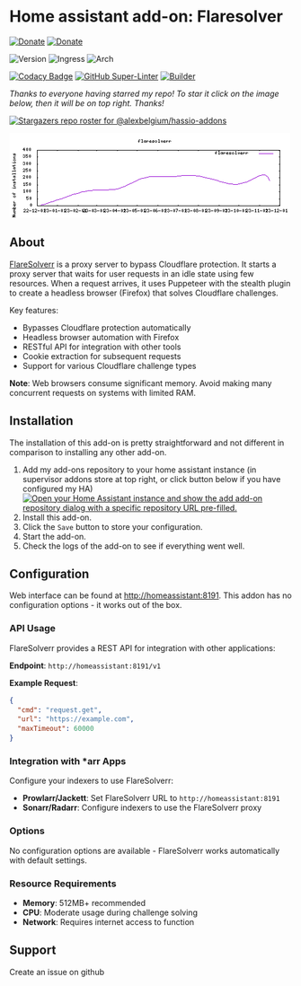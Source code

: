 
# Home assistant add-on: Flaresolver

[![Donate][donation-badge]](https://www.buymeacoffee.com/alexbelgium)
[![Donate][paypal-badge]](https://www.paypal.com/donate/?hosted_button_id=DZFULJZTP3UQA)

![Version](https://img.shields.io/badge/dynamic/json?label=Version&query=%24.version&url=https%3A%2F%2Fraw.githubusercontent.com%2Falexbelgium%2Fhassio-addons%2Fmaster%2Fflaresolverr%2Fconfig.json)
![Ingress](https://img.shields.io/badge/dynamic/json?label=Ingress&query=%24.ingress&url=https%3A%2F%2Fraw.githubusercontent.com%2Falexbelgium%2Fhassio-addons%2Fmaster%2Fflaresolverr%2Fconfig.json)
![Arch](https://img.shields.io/badge/dynamic/json?color=success&label=Arch&query=%24.arch&url=https%3A%2F%2Fraw.githubusercontent.com%2Falexbelgium%2Fhassio-addons%2Fmaster%2Fflaresolverr%2Fconfig.json)

[![Codacy Badge](https://app.codacy.com/project/badge/Grade/9c6cf10bdbba45ecb202d7f579b5be0e)](https://www.codacy.com/gh/alexbelgium/hassio-addons/dashboard?utm_source=github.com&utm_medium=referral&utm_content=alexbelgium/hassio-addons&utm_campaign=Badge_Grade)
[![GitHub Super-Linter](https://img.shields.io/github/actions/workflow/status/alexbelgium/hassio-addons/weekly-supelinter.yaml?label=Lint%20code%20base)](https://github.com/alexbelgium/hassio-addons/actions/workflows/weekly-supelinter.yaml)
[![Builder](https://img.shields.io/github/actions/workflow/status/alexbelgium/hassio-addons/onpush_builder.yaml?label=Builder)](https://github.com/alexbelgium/hassio-addons/actions/workflows/onpush_builder.yaml)

[donation-badge]: https://img.shields.io/badge/Buy%20me%20a%20coffee%20(no%20paypal)-%23d32f2f?logo=buy-me-a-coffee&style=flat&logoColor=white
[paypal-badge]: https://img.shields.io/badge/Buy%20me%20a%20coffee%20with%20Paypal-0070BA?logo=paypal&style=flat&logoColor=white

_Thanks to everyone having starred my repo! To star it click on the image below, then it will be on top right. Thanks!_

[![Stargazers repo roster for @alexbelgium/hassio-addons](https://raw.githubusercontent.com/alexbelgium/hassio-addons/master/.github/stars2.svg)](https://github.com/alexbelgium/hassio-addons/stargazers)

![downloads evolution](https://raw.githubusercontent.com/alexbelgium/hassio-addons/master/flaresolverr/stats.png)

## About

[FlareSolverr](https://github.com/FlareSolverr/FlareSolverr) is a proxy server to bypass Cloudflare protection. It starts a proxy server that waits for user requests in an idle state using few resources. When a request arrives, it uses Puppeteer with the stealth plugin to create a headless browser (Firefox) that solves Cloudflare challenges.

Key features:
- Bypasses Cloudflare protection automatically
- Headless browser automation with Firefox
- RESTful API for integration with other tools
- Cookie extraction for subsequent requests
- Support for various Cloudflare challenge types

**Note**: Web browsers consume significant memory. Avoid making many concurrent requests on systems with limited RAM.

## Installation

The installation of this add-on is pretty straightforward and not different in comparison to installing any other add-on.

1. Add my add-ons repository to your home assistant instance (in supervisor addons store at top right, or click button below if you have configured my HA)
   [![Open your Home Assistant instance and show the add add-on repository dialog with a specific repository URL pre-filled.](https://my.home-assistant.io/badges/supervisor_add_addon_repository.svg)](https://my.home-assistant.io/redirect/supervisor_add_addon_repository/?repository_url=https%3A%2F%2Fgithub.com%2Falexbelgium%2Fhassio-addons)
1. Install this add-on.
1. Click the `Save` button to store your configuration.
1. Start the add-on.
1. Check the logs of the add-on to see if everything went well.

## Configuration

Web interface can be found at <http://homeassistant:8191>.
This addon has no configuration options - it works out of the box.

### API Usage

FlareSolverr provides a REST API for integration with other applications:

**Endpoint**: `http://homeassistant:8191/v1`

**Example Request**:
```json
{
  "cmd": "request.get",
  "url": "https://example.com",
  "maxTimeout": 60000
}
```

### Integration with *arr Apps

Configure your indexers to use FlareSolverr:
- **Prowlarr/Jackett**: Set FlareSolverr URL to `http://homeassistant:8191`
- **Sonarr/Radarr**: Configure indexers to use the FlareSolverr proxy

### Options

No configuration options are available - FlareSolverr works automatically with default settings.

### Resource Requirements

- **Memory**: 512MB+ recommended
- **CPU**: Moderate usage during challenge solving
- **Network**: Requires internet access to function

## Support

Create an issue on github

[repository]: https://github.com/alexbelgium/hassio-addons
